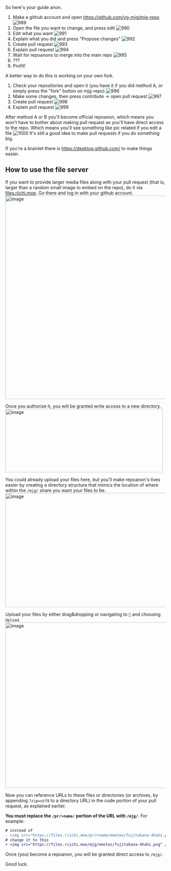 So here's your guide anon.
1) Make a github account and open https://github.com/vg-mjg/mjg-repo
![989](https://user-images.githubusercontent.com/49875739/119966899-13a82980-bfac-11eb-9585-ed3dafa663e7.png)
2) Open the file you want to change, and press edit
![990](https://user-images.githubusercontent.com/49875739/119966900-13a82980-bfac-11eb-899a-cbb143090878.png)
3) Edit what you want
![991](https://user-images.githubusercontent.com/49875739/119966902-1440c000-bfac-11eb-8d03-dcd00cd232a7.png)
4) Explain what you did and press "Propose changes"
![992](https://user-images.githubusercontent.com/49875739/119966904-1440c000-bfac-11eb-9305-0fa64685107c.png)
5) Create pull request
![993](https://user-images.githubusercontent.com/49875739/119966908-14d95680-bfac-11eb-9469-a278d50a2f36.png)
6) Explain pull request
![994](https://user-images.githubusercontent.com/49875739/119966909-1571ed00-bfac-11eb-9a4a-f10d7e676403.png)
7) Wait for repoanons to merge into the main repo
![995](https://user-images.githubusercontent.com/49875739/119966911-1571ed00-bfac-11eb-9be5-5c4a21e29c3e.png)
8) ???
9) Profit!


A better way to do this is working on your own fork.
1) Check your repositories and open it (you have it if you did method A, or simply press the "fork" button on mjg-repo)
![996](https://user-images.githubusercontent.com/49875739/119966913-1571ed00-bfac-11eb-8a82-54510dc957a2.png)
2) Make some changes, then press contribute -> open pull request
![997](https://user-images.githubusercontent.com/49875739/119966915-160a8380-bfac-11eb-9851-9c5d84416faf.png)
3) Create pull request
![998](https://user-images.githubusercontent.com/49875739/119966918-160a8380-bfac-11eb-8e95-ba8751ba9814.png)
4) Explain pull request
![999](https://user-images.githubusercontent.com/49875739/119966896-1276fc80-bfac-11eb-8f64-3221860f2b49.png)


After method A or B you'll become official repoanon, which means you won't have to bother about making pull request as you'll have direct access to the repo. 
Which means you'll see something like pic related if you edit a file
![1000](https://user-images.githubusercontent.com/49875739/119968067-50c0eb80-bfad-11eb-9469-430812f26c54.png)
It's still a good idea to make pull requests if you do something big. 

If you're a brainlet there is https://desktop.github.com/ to make things easier.

## How to use the file server

If you want to provide larger media files along with your pull request (that is, larger than a random small image to embed on the repo), do it via [files.riichi.moe](https://github.com/vg-mjg/mjg-repo/blob/master/CONTRIBUTING.md). Go there and log in with your github account.
<img width="509" height="640" alt="image" src="https://github.com/user-attachments/assets/1f67430c-349b-45f8-9323-bda98f31d6c0" />

Once you authorize it, you will be granted write access to a new directory.
<img width="495" height="200" alt="image" src="https://github.com/user-attachments/assets/0cd83d30-c90e-49ab-a799-8412cd3b19bb" />

You could already upload your files here, but you'll make repoanon's lives easier by creating a directory structure that mimics the location of where within the `/mjg/` share you want your files to be.
<img width="665" height="359" alt="image" src="https://github.com/user-attachments/assets/6368213e-e8b2-4e76-8ce9-ffa99735697a" />

Upload your files by either drag&dropping or navigating to `🚀` and choosing `Upload`.
<img width="801" height="521" alt="image" src="https://github.com/user-attachments/assets/049bf88a-ba1e-4930-a2a3-7677ed12e8cd" />

Now you can reference URLs to these files or directories (or archives, by appending `?zip=utf8` to a directory URL) in the code portion of your pull request, as explained earlier.

**You must replace the `/pr/>name/` portion of the URL with `/mjg/`**. For example:
```diff
# instead of
- <img src="https://files.riichi.moe/pr/>name/emotes/fujitakana-4hahi.png" />
# change it to this
+ <img src="https://files.riichi.moe/mjg/emotes/fujitakana-4hahi.png" />
```

Once (you) become a repoanon, you will be granted direct access to `/mjg/`.

Good luck.
